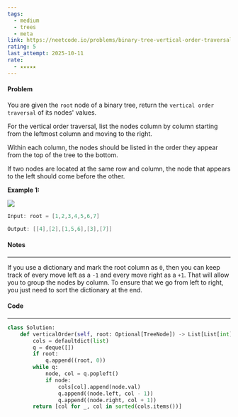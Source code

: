 ```yaml
---
tags:
  - medium
  - trees
  - meta
link: https://neetcode.io/problems/binary-tree-vertical-order-traversal?list=neetcode250
rating: 5
last_attempt: 2025-10-11
rate:
  - ★★★★★
---
```

#### Problem
You are given the `root` node of a binary tree, return the `vertical order traversal` of its nodes' values.

For the vertical order traversal, list the nodes column by column starting from the leftmost column and moving to the right.

Within each column, the nodes should be listed in the order they appear from the top of the tree to the bottom.

If two nodes are located at the same row and column, the node that appears to the left should come before the other.

**Example 1:**

![](https://imagedelivery.net/CLfkmk9Wzy8_9HRyug4EVA/34bb5fcd-2dd2-4edc-2397-36c4bb810c00/public)

```java
Input: root = [1,2,3,4,5,6,7]

Output: [[4],[2],[1,5,6],[3],[7]]
```

#### Notes
---
If you use a dictionary and mark the root column as `0`, then you can keep track of every move left as a `-1` and every move right as a `+1`. That will allow you to group the nodes by column. To ensure that we go from left to right, you just need to sort the dictionary at the end.

#### Code
---

```python
class Solution:
    def verticalOrder(self, root: Optional[TreeNode]) -> List[List[int]]:
        cols = defaultdict(list)
        q = deque([])
        if root:
            q.append((root, 0))
        while q:
            node, col = q.popleft()
            if node:
                cols[col].append(node.val)
                q.append((node.left, col - 1))
                q.append((node.right, col + 1))
        return [col for _, col in sorted(cols.items())]
```
